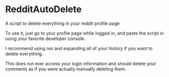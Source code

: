 # RedditAutoDelete
A script to delete everything in your reddit profile page

To use it, just go to your profile page while logged in, and paste the script in using your favorite developer console.

I recommend using res and expanding all of your history if you want to delete everything.

This does not ever access your login information and should delete your comments as if you were actually manually deleting them.
